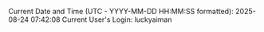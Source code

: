 Current Date and Time (UTC - YYYY-MM-DD HH:MM:SS formatted): 2025-08-24 07:42:08
Current User's Login: luckyaiman
